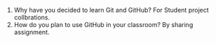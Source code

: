 1. Why have you decided to learn Git and GitHub?
For Student project collbrations.
2. How do you plan to use GitHub in your classroom?
By sharing assignment.

